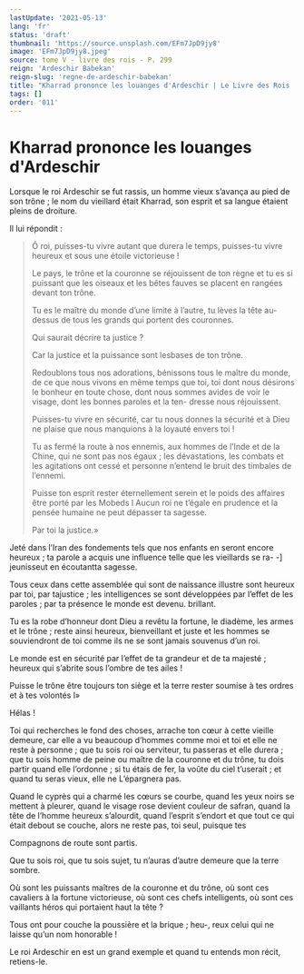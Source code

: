 ```yaml
---
lastUpdate: '2021-05-13'
lang: 'fr'
status: 'draft'
thumbnail: 'https://source.unsplash.com/EFm7JpD9jy8'
image: 'EFm7JpD9jy8.jpeg'
source: tome V - livre des rois - P. 299
reign: 'Ardeschir Babekan'
reign-slug: 'regne-de-ardeschir-babekan'
title: "Kharrad prononce les louanges d'Ardeschir | Le Livre des Rois | Shâhnâmeh"
tags: []
order: '011'
---
```


# Kharrad prononce les louanges d'Ardeschir

Lorsque le roi Ardeschir se fut rassis, un homme vieux s’avança au pied de son trône ; le nom du vieillard était Kharrad, son esprit et sa langue étaient pleins de droiture.

Il lui répondit :

> Ô roi, puisses-tu vivre autant que durera le temps, puisses-tu vivre heureux et sous une étoile victorieuse !
>
> Le pays, le trône et la couronne se réjouissent de ton règne et tu es si puissant que les oiseaux et les bêtes fauves se placent en rangées devant ton trône.
>
> Tu es le maître du monde d’une limite à l’autre, tu lèves la tête au-dessus de tous les grands qui portent des couronnes.
>
> Qui saurait décrire ta justice ?
>
> Car la justice et la puissance sont lesbases de ton trône.
>
> Redoublons tous nos adorations, bénissons tous le maître du monde, de ce que nous vivons en même temps que toi, toi dont nous désirons le bonheur en toute chose, dont nous sommes avides de voir le visage, dont les bonnes paroles et la ten- dresse nous réjouissent.
>
> Puisses-tu vivre en sécurité, car tu nous donnes la sécurité et à Dieu ne plaise que nous manquions à la loyauté envers toi !
>
> Tu as fermé la route à nos ennemis, aux hommes de l’Inde et de la Chine, qui ne sont pas nos égaux ; les dévastations, les combats et les agitations ont cessé et personne n’entend le bruit des timbales de l’ennemi.
>
> Puisse ton esprit rester éternellement serein et le poids des affaires être porté par les Mobeds l Aucun roi ne t’égale en prudence et la pensée humaine ne peut dépasser ta sagesse.
>
> Par toi la justice.»

Jeté dans l’Iran des fondements tels que nos enfants en seront encore heureux ; ta parole a acquis une influence telle que les vieillards se ra- -] jeunisseut en écoutantta sagesse.

Tous ceux dans cette assemblée qui sont de naissance illustre sont heureux par toi, par tajustice ; les intelligences se sont développées par l’effet de les paroles ; par ta présence le monde est devenu. brillant.

Tu es la robe d’honneur dont Dieu a revêtu la fortune, le diadème, les armes et le trône ; reste ainsi heureux, bienveillant et juste et les hommes se souviendront de toi comme ils ne se sont jamais souvenus d’un roi.

Le monde est en sécurité par l’effet de ta grandeur et de ta majesté ; heureux qui s’abrite sous l’ombre de tes ailes !

Puisse le trône être toujours ton siège et la terre rester soumise à tes ordres et à tes volontés l»

Hélas !

Toi qui recherches le fond des choses, arrache ton cœur à cette vieille demeure, car elle a vu beaucoup d’hommes comme moi et toi et elle ne reste à personne ; que tu sois roi ou serviteur, tu passeras et elle durera ; que tu sois homme de peine ou maître de la couronne et du trône, tu dois partir quand elle l’ordonne ; si tu étais de fer, la voûte du ciel t’userait ; et quand tu seras vieux, elle ne L’épargnera pas.

Quand le cyprès qui a charmé les cœurs se courbe, quand les yeux noirs se mettent à pleurer, quand le visage rose devient couleur de safran, quand la tête de l’homme heureux s’alourdit, quand l’esprit s’endort et que tout ce qui était debout se couche, alors ne reste pas, toi seul, puisque tes

Compagnons de route sont partis.

Que tu sois roi, que tu sois sujet, tu n’auras d’autre demeure que la terre sombre.

Où sont les puissants maîtres de la couronne et du trône, où sont ces cavaliers à la fortune victorieuse, où sont ces chefs intelligents, où sont ces vaillants héros qui portaient haut la tête ?

Tous ont pour couche la poussière et la brique ; heu-, reux celui qui ne laisse qu’un nom honorable !

Le roi Ardeschir en est un grand exemple et quand tu entends mon récit, retiens-le.
